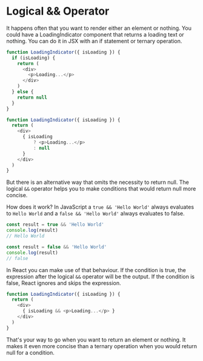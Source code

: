 # Logical && Operator

It happens often that you want to render either an element or nothing. You could have a LoadingIndicator component that returns a loading text or nothing. You can do it in JSX with an if statement or ternary operation.

```js
function LoadingIndicator({ isLoading }) {
  if (isLoading) {
    return (
      <div>
        <p>Loading...</p>
      </div>
    )
  } else {
    return null
  }
}

function LoadingIndicator({ isLoading }) {
  return (
    <div>
      { isLoading
          ? <p>Loading...</p>
          : null
      }
    </div>
  )
}
```

But there is an alternative way that omits the necessity to return null. The logical `&&` operator helps you to make conditions that would return null more concise.

How does it work? In JavaScript a `true && 'Hello World'` always evaluates to `Hello World` and a `false && 'Hello World'` always evaluates to false.

```js
const result = true && 'Hello World'
console.log(result)
// Hello World

const result = false && 'Hello World'
console.log(result)
// false
```

In React you can make use of that behaviour. If the condition is true, the expression after the logical `&&` operator will be the output. If the condition is false, React ignores and skips the expression.

```js
function LoadingIndicator({ isLoading }) {
  return (
    <div>
      { isLoading && <p>Loading...</p> }
    </div>
  )
}
```

That's your way to go when you want to return an element or nothing. It makes it even more concise than a ternary operation when you would return null for a condition.
